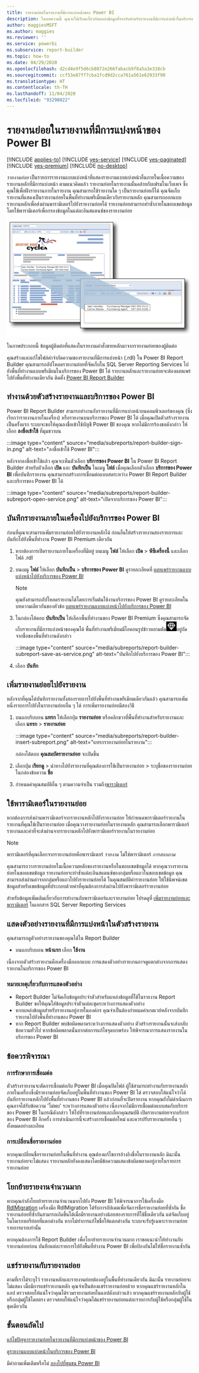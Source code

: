 ```yaml
---
title: รายงานย่อยในรายงานที่มีการแบ่งหน้าของ Power BI
description: ในบทความนี้ คุณจะได้เรียนเกี่ยวกับแหล่งข้อมูลที่รองรับสำหรับรายงานที่มีการแบ่งหน้าในบริการของ Power BI
author: maggiesMSFT
ms.author: maggies
ms.reviewer: ''
ms.service: powerbi
ms.subservice: report-builder
ms.topic: how-to
ms.date: 04/29/2020
ms.openlocfilehash: d2cd4e9f5d6cb8872e266fabacb9f8a5a3e318cb
ms.sourcegitcommit: ccf53e87ff7cba1fcd9d2cca761a561e62933f90
ms.translationtype: HT
ms.contentlocale: th-TH
ms.lasthandoff: 11/04/2020
ms.locfileid: "93298022"
---
```

# <a name="subreports-in-power-bi-paginated-reports"></a>รายงานย่อยในรายงานที่มีการแบ่งหน้าของ Power BI

[!INCLUDE [applies-to](../includes/applies-to.md)] [!INCLUDE [yes-service](../includes/yes-service.md)] [!INCLUDE [yes-paginated](../includes/yes-paginated.md)] [!INCLUDE [yes-premium](../includes/yes-premium.md)] [!INCLUDE [no-desktop](../includes/no-desktop.md)] 

*รายงานย่อย* เป็นรายการรายงานแบบแบ่งหน้าที่แสดงรายงานแบบแบ่งหน้าอื่นภายในเนื้อความของรายงานหลักที่มีการแบ่งหน้า ตามแนวคิดแล้ว รายงานย่อยในรายงานนั้นคล้ายกับเฟรมในเว็บเพจ ซึ่งคุณใช้เพื่อฝังรายงานภายในรายงาน คุณสามารถใช้รายงานใด ๆ เป็นรายงานย่อยก็ได้ คุณจัดเก็บรายงานที่แสดงเป็นรายงานย่อยในพื้นที่ทำงานพรีเมี่ยมเดียวกับรายงานหลัก คุณสามารถออกแบบรายงานหลักเพื่อส่งผ่านพารามิเตอร์ไปยังรายงานย่อยได้ รายงานย่อยสามารถทำซ้ำภายในขอบเขตข้อมูล โดยใช้พารามิเตอร์เพื่อกรองข้อมูลในแต่ละอินสแตนซ์ของรายงานย่อย  
  
 ![รายงานย่อยในรายงานที่มีการแบ่งหน้า](media/subreports/paginated-report-subreport.png "รายงานย่อยสำหรับรายงานที่มีการแบ่งหน้า")  
  
 ในภาพประกอบนี้ ข้อมูลผู้ติดต่อที่แสดงในรายงานคำสั่งขายหลักมาจากรายงานย่อยของผู้ติดต่อ  
  
คุณสร้างและแก้ไขไฟล์คำจำกัดความของรายงานที่มีการแบ่งหน้า (.rdl) ใน Power BI Report Builder คุณสามารถอัปโหลดรายงานย่อยที่จัดเก็บใน SQL Server Reporting Services ไปยังพื้นที่ทำงานแบบพรีเมียมในบริการของ Power BI ได้ รายงานหลักและรายงานย่อยจะต้องเผยแพร่ไปยังพื้นที่ทำงานเดียวกัน ติดตั้ง [Power BI Report Builder](https://aka.ms/pbireportbuilder)
  
## <a name="work-with-report-builder-and-the-power-bi-service"></a>ทำงานด้วยตัวสร้างรายงานและบริการของ Power BI

Power BI Report Builder สามารถทำงานกับรายงานที่มีการแบ่งหน้าบนคอมพิวเตอร์ของคุณ (ซึ่งเรียกว่ารายงานภายในเครื่อง) หรือรายงานบนบริการของ Power BI ได้  เมื่อคุณเปิดตัวสร้างรายงานเป็นครั้งแรก ระบบจะขอให้คุณลงชื่อเข้าใช้บัญชี Power BI ของคุณ หากไม่มีการร้องขอดังกล่าว ให้เลือก **ลงชื่อเข้าใช้** ที่มุมขวาบน

:::image type="content" source="media/subreports/report-builder-sign-in.png" alt-text="ลงชื่อเข้าใช้ Power BI":::

หลังจากลงชื่อเข้าใช้แล้ว คุณจะเห็นตัวเลือก **บริการของ Power BI** ใน Power BI Report Builder สำหรับตัวเลือก **เปิด** และ **บันทึกเป็น** ในเมนู **ไฟล์** เมื่อคุณเลือกตัวเลือก **บริการของ Power BI** เพื่อบันทึกรายงาน คุณสามารถสร้างการเชื่อมต่อแบบสดระหว่าง Power BI Report Builder และบริการของ Power BI ได้ 

:::image type="content" source="media/subreports/report-builder-subreport-open-service.png" alt-text="เปิดจากบริการของ Power BI":::

## <a name="save-a-local-report-to-the-power-bi-service"></a>บันทึกรายงานภายในเครื่องไปยังบริการของ Power BI

ก่อนที่คุณจะสามารถเพิ่มรายงานย่อยไปยังรายงานหลักได้ ก่อนอื่นให้สร้างรายงานสองรายการและบันทึกไปยังพื้นที่ทำงาน Power BI Premium เดียวกัน 

1. หากต้องการเปิดรายงานภายในเครื่องที่มีอยู่ บนเมนู **ไฟล์** ให้เลือก **เปิด** > **พีซีเครื่องนี้** และเลือกไฟล์ .rdl  

2. บนเมนู **ไฟล์** ให้เลือก **บันทึกเป็น** > **บริการของ Power BI**  ดูรายละเอียดที่ [เผยแพร่รายงานแบบแบ่งหน้าไปยังบริการของ Power BI](paginated-reports-save-to-power-bi-service.md)

    > [!NOTE]
    > คุณยังสามารถอัปโหลดรายงานได้โดยการเริ่มต้นใช้งานบริการของ Power BI ดูรายละเอียดในบทความเดียวกันของหัวข้อ [เผยแพร่รายงานแบบแบ่งหน้าไปยังบริการของ Power BI](paginated-reports-save-to-power-bi-service.md)

3. ในกล่องโต้ตอบ **บันทึกเป็น** ให้เลือกพื้นที่ทำงานของ Power BI Premium ซึ่งคุณสามารถจัดเก็บรายงานที่มีการแบ่งหน้าของคุณได้  พื้นที่ทำงานพรีเมียมมีไอคอนรูปข้าวหลามตัด![ไอคอนรูปข้าวหลามตัดพรีเมียม](media/subreports/report-builder-premium-diamond.png)อยู่ถัดจากชื่อของพื้นที่ทำงานดังกล่าว

    :::image type="content" source="media/subreports/report-builder-subreport-save-as-service.png" alt-text="บันทึกไปยังบริการของ Power BI":::

4. เลือก **บันทึก**

## <a name="add-a-subreport-to-a-report"></a>เพิ่มรายงานย่อยไปยังรายงาน

หลังจากที่คุณได้บันทึกรายงานทั้งสองรายการไปยังพื้นที่ทำงานพรีเมียมเดียวกันแล้ว คุณสามารถเพิ่มหนึ่งรายการไปยังในรายงานย่อยอื่น ๆ ได้ การเพิ่มรายงานย่อยมีสองวิธี 

1. บนแถบริบบอน **แทรก** ให้เลือกปุ่ม **รายงานย่อย** หรือคลิกขวาที่พื้นที่ทำงานสำหรับรายงานและเลือก **แทรก** > **รายงานย่อย**

    :::image type="content" source="media/subreports/report-builder-insert-subreport.png" alt-text="แทรกรายงานย่อยในรายงาน":::

    กล่องโต้ตอบ **คุณสมบัตรายงานย่อย** จะเปิดขึ้น  

2. เลือกปุ่ม **เรียกดู** > นำทางไปยังรายงานที่คุณต้องการใช้เป็นรายงานย่อย > ระบุชื่อของรายงานย่อยในกล่องข้อความ **ชื่อ**

3. กำหนดค่าคุณสมบัติอื่น ๆ ตามความจำเป็น รวมถึง[พารามิเตอร์](#use-parameters-in-subreports)

## <a name="use-parameters-in-subreports"></a>ใช้พารามิเตอร์ในรายงานย่อย  
 หากต้องการส่งผ่านพารามิเตอร์จากรายงานหลักไปยังรายงานย่อย ให้กำหนดพารามิเตอร์รายงานในรายงานที่คุณใช้เป็นรายงานย่อย เมื่อคุณวางรายงานย่อยในรายงานหลัก คุณสามารถเลือกพารามิเตอร์รายงานและค่าที่จะส่งผ่านจากรายงานหลักไปยังพารามิเตอร์รายงานในรายงานย่อย  
  
> [!NOTE]  
> พารามิเตอร์ที่คุณเลือกจากรายงานย่อยคือพารามิเตอร์ *รายงาน* ไม่ใช่พารามิเตอร์ *การสอบถาม*  
  
 คุณสามารถวางรายงานย่อยในเนื้อความหลักของรายงานหรือในขอบเขตข้อมูลได้ หากคุณวางรายงานย่อยในขอบเขตข้อมูล รายงานย่อยจะทำซ้ำแต่ละอินสแตนซ์ของกลุ่มหรือแถวในขอบเขตข้อมูล คุณสามารถส่งผ่านค่าจากกลุ่มหรือแถวไปยังรายงานย่อยได้ ในคุณสมบัติค่ารายงานย่อย ให้ใช้นิพจน์เขตข้อมูลสำหรับเขตข้อมูลที่ประกอบด้วยค่าที่คุณต้องการส่งผ่านไปยังพารามิเตอร์รายงานย่อย  
  
 สำหรับข้อมูลเพิ่มเติมเกี่ยวกับการทำงานกับพารามิเตอร์และรายงานย่อย โปรดดูที่ [เพิ่มรายงานย่อยและพารามิเตอร์](/sql/reporting-services/report-design/add-a-subreport-and-parameters-report-builder-and-ssrs) ในเอกสาร SQL Server Reporting Services  

## <a name="preview-paginated-reports-in-report-builder"></a>แสดงตัวอย่างรายงานที่มีการแบ่งหน้าในตัวสร้างรายงาน

คุณสามารถดูตัวอย่างรายงานของคุณได้ใน Report Builder

- บนแถบริบบอน **หน้าแรก** เลือก **ใช้งาน** 

เนื่องจากตัวสร้างรายงานคือเครื่องมือออกแบบ การแสดงตัวอย่างรายงานอาจดูแตกต่างจากการแสดงรายงานในบริการของ Power BI

### <a name="notes-about-previewing"></a>หมายเหตุเกี่ยวกับการแสดงตัวอย่าง

- Report Builder ไม่จัดเก็บข้อมูลประจำตัวสำหรับแหล่งข้อมูลที่ใช้ในรายงาน  Report Builder ขอให้คุณใส่ข้อมูลประจำตัวแต่ละชุดระหว่างการแสดงตัวอย่าง  
- หากแหล่งข้อมูลสำหรับรายงานอยู่ภายในองค์กร คุณจำเป็นต้องกำหนดค่าเกตเวย์หลังจากบันทึกรายงานไปยังพื้นที่ทำงานของ Power BI
- หาก Report Builder พบข้อผิดพลาดระหว่างการแสดงตัวอย่าง ตัวสร้างรายงานนั้นจะส่งกลับข้อความทั่วไป  หากข้อผิดพลาดนั้นยากต่อการแก้ไขจุดบกพร่อง ให้พิจารณาการแสดงรายงานในบริการของ Power BI  

## <a name="considerations"></a>ข้อควรพิจารณา

### <a name="maintaining-the-connection"></a>การรักษาการเชื่อมต่อ

ตัวสร้างรายงานจะตัดการเชื่อมต่อกับ Power BI เมื่อคุณปิดไฟล์  ผู้ใช้สามารถทำงานกับรายงานหลักภายในเครื่องซึ่งมีรายงานย่อยจัดเก็บอยู่ในพื้นที่ทำงานของ Power BI ได้ ตรวจสอบให้แน่ใจว่าได้บันทึกรายงานหลักไปยังพื้นที่ทำงานของ Power BI แล้วก่อนที่จะปิดรายงาน  หากคุณยังไม่ดำเนินการ คุณอาจได้รับข้อความ 'ไม่พบ' ระหว่างการแสดงตัวอย่าง เนื่องจากไม่มีการเชื่อมต่อแบบสดกับบริการของ Power BI  ในกรณีดังกล่าว ให้ไปที่รายงานย่อยและเลือกคุณสมบัติ  เปิดรายงานย่อยจากบริการของ Power BI อีกครั้ง  การดำเนินการนี้จะสร้างการเชื่อมต่อใหม่ และควรปรับรายงานย่อยอื่น ๆ ทั้งหมดอย่างละเอียด

### <a name="renaming-a-subreport"></a>การเปลี่ยนชื่อรายงานย่อย

หากคุณเปลี่ยนชื่อรายงานย่อยในพื้นที่ทำงาน คุณต้องแก้ไขการอ้างอิงชื่อในรายงานหลัก มิฉะนั้นรายงานย่อยจะไม่แสดง รายงานหลักยังคงแสดงโดยมีข้อความแสดงข้อผิดพลาดอยู่ภายในรายการรายงานย่อย

## <a name="migrate-large-reports"></a>โยกย้ายรายงานจำนวนมาก

หากคุณกำลังโยกย้ายรายงานจำนวนมากไปยัง Power BI ให้พิจารณาการใช้เครื่องมือ [RdlMigration](../guidance/migrate-ssrs-reports-to-power-bi.md)  เครื่องมือ RdlMigration ได้รับการอัปเดตเพื่อจัดการชื่อรายงานย่อยที่ซ้ำกัน  ชื่อรายงานย่อยที่ซ้ำกันสามารถเกิดขึ้นได้เมื่อมีรายงานอย่างน้อยสองรายการที่ใช้ชื่อเดียวกัน แต่จัดเก็บอยู่ในไดเรกทอรีย่อยที่แตกต่างกัน  หากไม่ทำการแก้ไขชื่อให้แตกต่างกัน ระบบจะรับรู้เฉพาะรายงานย่อยรายการแรกเท่านั้น

หากคุณต้องการใช้ Report Builder เพื่อโยกย้ายรายงานจำนวนมาก เราขอแนะนำให้ทำงานกับรายงานย่อยก่อน บันทึกแต่ละรายการไปยังพื้นที่ทำงาน Power BI เพื่อป้องกันไม่ให้ชื่อรายงานซ้ำกัน

## <a name="share-reports-with-subreports"></a>แชร์รายงานกับรายงานย่อย

ตามที่เราได้ระบุไว้ รายงานหลักและรายงานย่อยต้องอยู่ในพื้นที่ทำงานเดียวกัน มิฉะนั้น รายงานย่อยจะไม่แสดง เมื่อมีการแชร์รายงานหลัก คุณจำเป็นต้องแชร์รายงานย่อยด้วย หากคุณแชร์รายงานหลักในแอป ตรวจสอบให้แน่ใจว่าคุณได้รวมรายงานย่อยในแอปดังกล่าวแล้ว หากคุณแชร์รายงานหลักกับผู้ใช้หรือกลุ่มผู้ใช้โดยตรง ตรวจสอบให้แน่ใจว่าคุณได้แชร์รายงานย่อยแต่ละรายการกับผู้ใช้หรือกลุ่มผู้ใช้ในชุดเดียวกัน
  
## <a name="next-steps"></a>ขั้นตอนถัดไป

[แก้ไขปัญหารายงานย่อยในรายงานที่มีการแบ่งหน้าของ Power BI](subreports-troubleshoot.md)

[ดูรายงานแบบแบ่งหน้าในบริการของ Power BI](../consumer/paginated-reports-view-power-bi-service.md)

มีคำถามเพิ่มเติมหรือไม่ [ลองไปที่ชุมชน Power BI](https://community.powerbi.com/)